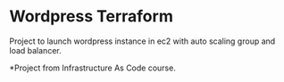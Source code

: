 # Wordpress Terraform
Project to launch wordpress instance in ec2 with auto scaling group and load balancer.

*Project from Infrastructure As Code course.
